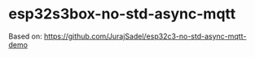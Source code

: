 # esp32s3box-no-std-async-mqtt

Based on: https://github.com/JurajSadel/esp32c3-no-std-async-mqtt-demo

